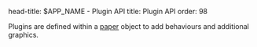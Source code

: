 head-title: $APP_NAME - Plugin API
title: Plugin API
order: 98

Plugins are defined within a [paper](/api/paper) object to add behaviours
and additional graphics.

